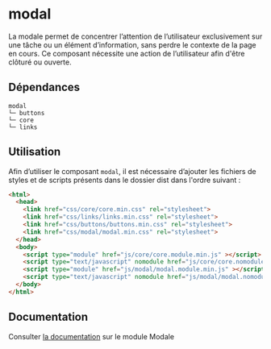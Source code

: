 # modal

La modale permet de concentrer l’attention de l’utilisateur exclusivement sur une tâche ou un élément d’information, sans perdre le contexte de la page en cours. Ce composant nécessite une action de l’utilisateur afin d'être clôturé ou ouverte.

## Dépendances
```shell
modal
└─ buttons
└─ core
└─ links
```

## Utilisation
Afin d’utiliser le composant `modal`, il est nécessaire d’ajouter les fichiers de styles et de scripts présents dans le dossier dist dans l'ordre suivant :
```html
<html>
  <head>
    <link href="css/core/core.min.css" rel="stylesheet">
    <link href="css/links/links.min.css" rel="stylesheet">
    <link href="css/buttons/buttons.min.css" rel="stylesheet">
    <link href="css/modal/modal.min.css" rel="stylesheet">
  </head>
  <body>
    <script type="module" href="js/core/core.module.min.js" ></script>
    <script type="text/javascript" nomodule href="js/core/core.nomodule.min.js" ></script>
    <script type="module" href="js/modal/modal.module.min.js" ></script>
    <script type="text/javascript" nomodule href="js/modal/modal.nomodule.min.js" ></script>
  </body>
</html>
```

## Documentation

Consulter [la documentation](https://gouvfr.atlassian.net/wiki/spaces/DB/pages/476610770/Modale+-+Modal) sur le module Modale
